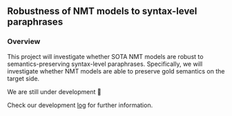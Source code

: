 ## Robustness of NMT models to syntax-level paraphrases

### Overview

This project will investigate whether SOTA NMT models are robust to semantics-preserving syntax-level paraphrases. Specifically, we will investigate whether NMT models are able to preserve gold semantics on the target side.

We are still under development :snail:

Check our development [log](./docs/develop.md) for further information.
